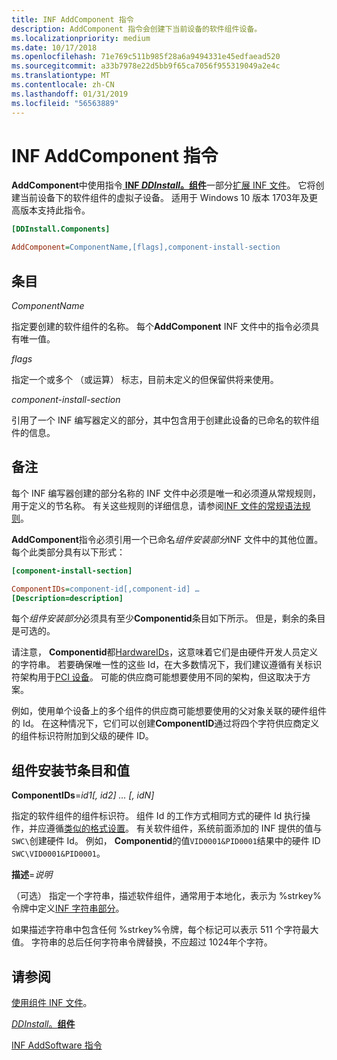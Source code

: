 ```yaml
---
title: INF AddComponent 指令
description: AddComponent 指令会创建下当前设备的软件组件设备。
ms.localizationpriority: medium
ms.date: 10/17/2018
ms.openlocfilehash: 71e769c511b985f28a6a9494331e45edfaead520
ms.sourcegitcommit: a33b7978e22d5bb9f65ca7056f955319049a2e4c
ms.translationtype: MT
ms.contentlocale: zh-CN
ms.lasthandoff: 01/31/2019
ms.locfileid: "56563889"
---
```

# <a name="inf-addcomponent-directive"></a>INF AddComponent 指令

**AddComponent**中使用指令[ **INF *DDInstall*。组件**](inf-ddinstall-components-section.md)一部分[扩展 INF 文件](using-an-extension-inf-file.md)。  它将创建当前设备下的软件组件的虚拟子设备。 适用于 Windows 10 版本 1703年及更高版本支持此指令。 

```ini
[DDInstall.Components]

AddComponent=ComponentName,[flags],component-install-section
```

## <a name="entries"></a>条目

*ComponentName*

指定要创建的软件组件的名称。  每个**AddComponent** INF 文件中的指令必须具有唯一值。

*flags*

指定一个或多个 （或运算） 标志，目前未定义的但保留供将来使用。

*component-install-section*

引用了一个 INF 编写器定义的部分，其中包含用于创建此设备的已命名的软件组件的信息。  

## <a name="remarks"></a>备注

每个 INF 编写器创建的部分名称的 INF 文件中必须是唯一和必须遵从常规规则，用于定义的节名称。  有关这些规则的详细信息，请参阅[INF 文件的常规语法规则](general-syntax-rules-for-inf-files.md)。

**AddComponent**指令必须引用一个已命名*组件安装部分*INF 文件中的其他位置。  每个此类部分具有以下形式：

```ini
[component-install-section]

ComponentIDs=component-id[,component-id] …
[Description=description]
```

每个*组件安装部分*必须具有至少**Componentid**条目如下所示。 但是，剩余的条目是可选的。

请注意， **Componentid**都[HardwareIDs](hardware-ids.md)，这意味着它们是由硬件开发人员定义的字符串。  若要确保唯一性的这些 Id，在大多数情况下，我们建议遵循有关标识符架构用于[PCI 设备](identifiers-for-pci-devices.md)。  可能的供应商可能想要使用不同的架构，但这取决于方案。

例如，使用单个设备上的多个组件的供应商可能想要使用的父对象关联的硬件组件的 Id。  在这种情况下，它们可以创建**ComponentID**通过将四个字符供应商定义的组件标识符附加到父级的硬件 ID。

## <a name="component-install-section-entries-and-values"></a>组件安装节条目和值
    
**ComponentIDs**=*id1[, id2] … [, idN]*

指定的软件组件的组件标识符。  组件 Id 的工作方式相同方式的硬件 Id 执行操作，并应遵循[类似的格式设置](hardware-ids.md)。 有关软件组件，系统前面添加的 INF 提供的值与`SWC\`创建硬件 Id。  例如， **Componentid**的值`VID0001&PID0001`结果中的硬件 ID `SWC\VID0001&PID0001`。

**描述**=*说明*

（可选） 指定一个字符串，描述软件组件，通常用于本地化，表示为 %strkey%令牌中定义[INF 字符串部分](inf-strings-section.md)。
    
如果描述字符串中包含任何 %strkey%令牌，每个标记可以表示 511 个字符最大值。 字符串的总后任何字符串令牌替换，不应超过 1024年个字符。

## <a name="see-also"></a>请参阅

[使用组件 INF 文件](using-a-component-inf-file.md)。

[*DDInstall*。**组件**](inf-ddinstall-components-section.md)

[INF AddSoftware 指令](inf-addsoftware-directive.md)
